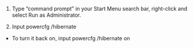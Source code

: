 1. Type “command prompt” in your Start Menu search bar, right-click and select Run as Administrator.

2. Input powercfg /hibernate 
 
- To turn it back on, input powercfg /hibernate on